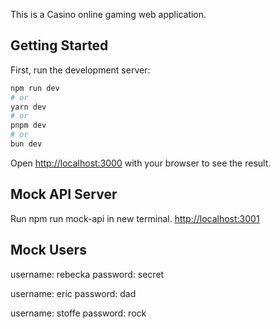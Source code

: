 This is a Casino online gaming web application.

## Getting Started

First, run the development server:

```bash
npm run dev
# or
yarn dev
# or
pnpm dev
# or
bun dev
```

Open [http://localhost:3000](http://localhost:3000) with your browser to see the result.

## Mock API Server

Run npm run mock-api in new terminal. [http://localhost:3001](http://localhost:3001)

## Mock Users

username: rebecka
password: secret

username: eric
password: dad

username: stoffe
password: rock

